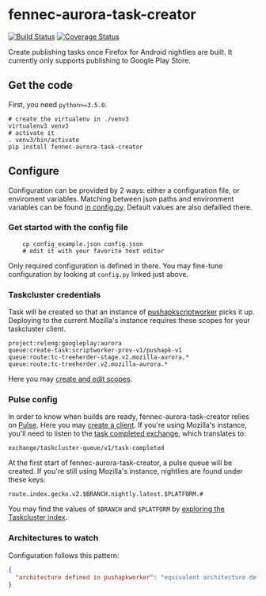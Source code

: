 # fennec-aurora-task-creator

[![Build Status](https://travis-ci.org/mozilla-releng/fennec-aurora-task-creator.svg?branch=master)](https://travis-ci.org/mozilla-releng/fennec-aurora-task-creator) [![Coverage Status](https://coveralls.io/repos/github/mozilla-releng/fennec-aurora-task-creator/badge.svg?branch=master)](https://coveralls.io/github/mozilla-releng/fennec-aurora-task-creator?branch=master)

Create publishing tasks once Firefox for Android nightlies are built. It currently only supports publishing to Google Play Store.


## Get the code

First, you need `python>=3.5.0`.

``` shell
# create the virtualenv in ./venv3
virtualenv3 venv3
# activate it
. venv3/bin/activate
pip install fennec-aurora-task-creator
```

## Configure

Configuration can be provided by 2 ways: either a configuration file, or enviroment variables. Matching between json paths and environment variables can be found [in config.py](https://github.com/mozilla-releng/fennec-aurora-task-creator/blob/master/fennec_aurora_task_creator/config.py). Default values are also defailled there.

### Get started with the config file

``` shell
    cp config_example.json config.json
    # edit it with your favorite text editor
```

Only required configuration is defined in there. You may fine-tune configuration by looking at `config.py` linked just above.

### Taskcluster credentials

Task will be created so that an instance of [pushapkscriptworker](https://github.com/mozilla-releng/pushapkworker) picks it up. Deploying to the current Mozilla's instance requires these scopes for your taskcluster client.
```
project:releng:googleplay:aurora
queue:create-task:scriptworker-prov-v1/pushapk-v1
queue:route:tc-treeherder-stage.v2.mozilla-aurora.*
queue:route:tc-treeherder.v2.mozilla-aurora.*
```

Here you may [create and edit scopes](https://tools.taskcluster.net/auth/clients).

### Pulse config

In order to know when builds are ready, fennec-aurora-task-creator relies on [Pulse](https://wiki.mozilla.org/Auto-tools/Projects/Pulse). Here you may [create a client](https://pulseguardian.mozilla.org/profile). If you're using Mozilla's instance, you'll need to listen to the [task completed exchange](https://wiki.mozilla.org/Auto-tools/Projects/Pulse/Exchanges#Queue:_Task_Completed), which translates to:
```
exchange/taskcluster-queue/v1/task-completed
```
At the first start of fennec-aurora-task-creator, a pulse queue will be created. If you're still using Mozilla's instance, nightlies are found under these keys:
```
route.index.gecko.v2.$BRANCH.nightly.latest.$PLATFORM.#
```
You may find the values of `$BRANCH` and `$PLATFORM` by [exploring the Taskcluster index](https://tools.taskcluster.net/index/artifacts/#gecko.v2/gecko.v2).

### Architectures to watch

Configuration follows this pattern:
```json
{
  "architecture defined in pushapkworker": "equivalent architecture defined in taskcluster"
}
```
